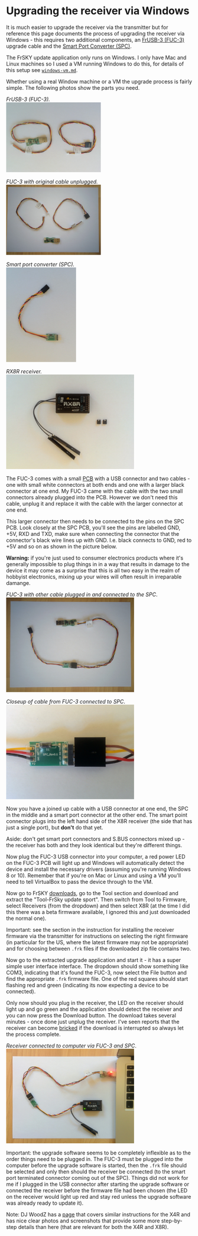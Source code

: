 Upgrading the receiver via Windows
==================================

It is much easier to upgrade the receiver via the transmitter but for reference this page documents the process of upgrading the receiver via Windows - this requires two additional components, an [FrUSB-3 (FUC-3)](http://www.frsky-rc.com/product/pro.php?pro_id=37) upgrade cable and the [Smart Port Converter (SPC)](http://www.frsky-rc.com/product/pro.php?pro_id=132).

The FrSKY update application only runs on Windows. I only have Mac and Linux machines so I used a VM running Windows to do this, for details of this setup see [`windows-vm.md`](windows-vm.md).

Whether using a real Window machine or a VM the upgrade process is fairly simple. The following photos show the parts you need.

_FrUSB-3 (FUC-3)._  
<img width="256" src="images/assembly/receiver/windows/fuc-3.jpg">

_FUC-3 with original cable unplugged._  
<img width="256" src="images/assembly/receiver/windows/fuc-3-unplugged.jpg">

_Smart port converter (SPC)._  
<img height="256" src="images/assembly/receiver/windows/spc.jpg">

_RX8R receiver._  
<img height="256" src="images/assembly/receiver/windows/receiver-rx8r.jpg">

The FUC-3 comes with a small [PCB](https://en.wikipedia.org/wiki/Printed_circuit_board) with a USB connector and two cables - one with small white connectors at both ends and one with a larger black connector at one end. My FUC-3 came with the cable with the two small connectors already plugged into the PCB. However we don't need this cable, unplug it and replace it with the cable with the larger connector at one end.

This larger connector then needs to be connected to the pins on the SPC PCB. Look closely at the SPC PCB, you'll see the pins are labelled GND, +5V, RXD and TXD, make sure when connecting the connector that the connector's black wire lines up with GND. I.e. black connects to GND, red to +5V and so on as shown in the picture below.

**Warning:** if you're just used to consumer electronics products where it's generally impossible to plug things in in a way that results in damage to the device it may come as a surprise that this is all two easy in the realm of hobbyist electronics, mixing up your wires will often result in irreparable damange.

_FUC-3 with other cable plugged in and connected to the SPC_.  
<img height="256" src="images/assembly/receiver/windows/fuc-3-and-spc.jpg">

_Closeup of cable from FUC-3 connected to SPC_.  
<img height="256" src="images/assembly/receiver/windows/spc-connection-closeup.jpg">

Now you have a joined up cable with a USB connector at one end, the SPC in the middle and a smart port connector at the other end. The smart point connector plugs into the left hand side of the X8R receiver (the side that has just a single port), but **don't** do that yet.

Aside: don't get smart port connectors and S.BUS connectors mixed up - the receiver has both and they look identical but they're different things.

Now plug the FUC-3 USB connector into your computer, a red power LED on the FUC-3 PCB will light up and Windows will automatically detect the device and install the necessary drivers (assuming you're running Windows 8 or 10). Remember that if you're on Mac or Linux and using a VM you'll need to tell VirtualBox to pass the device through to the VM.

Now go to FrSKY [downloads](http://www.frsky-rc.com/download/), go to the Tool section and download and extract the "Tool-FrSky update sport". Then switch from Tool to Firmware, select Receivers (from the dropdown) and then select X8R (at the time I did this there was a beta firmware available, I ignored this and just downloaded the normal one).

Important: see the section in the instruction for installing the receiver firmware via the transmitter for instructions on selecting the right firmware (in particular for the US, where the latest firmware may not be appropriate) and for choosing between `.frk` files if the downloaded zip file contains two.

Now go to the extracted upgrade application and start it - it has a super simple user interface interface. The dropdown should show something like COM3, indicating that it's found the FUC-3, now select the File button and find the appropriate `.frk` firmware file. One of the red squares should start flashing red and green (indicating its now expecting a device to be connected).

Only now should you plug in the receiver, the LED on the receiver should light up and go green and the application should detect the receiver and you can now press the Download button. The download takes several minutes - once done just unplug the receiver. I've seen reports that the receiver can become [bricked](https://en.wikipedia.org/wiki/Brick_(electronics)) if the download is interrupted so always let the process complete.

_Receiver connected to computer via FUC-3 and SPC_.  
<img height="256" src="images/assembly/receiver/windows/receiver-connected-to-computer.jpg">

Important: the upgrade software seems to be completely inflexible as to the order things need to be plugged in. The FUC-3 must be plugged into the computer before the upgrade software is started, then the `.frk` file should be selected and only then should the receiver be connected (to the smart port terminated connector coming out of the SPC). Things did not work for me if I plugged in the USB connector after starting the upgrade software or connected the receiver before the firmware file had been chosen (the LED on the receiver would light up red and stay red unless the upgrade software was already ready to update it).

Note: DJ WoodZ has a [page](http://djwoodz.com/2016/04/11/How-To-Update-FrSky-X4R-SB-Firmware-via-USB/) that covers similar instructions for the X4R and has nice clear photos and screenshots that provide some more step-by-step details than here (that are relevant for both the X4R and X8R).
